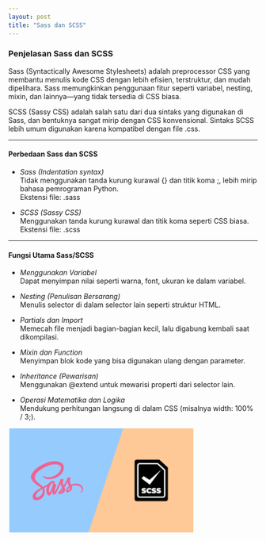 ```yaml
---
layout: post
title: "Sass dan SCSS"
---
```

<!-- ### Penjelasan Sass dan SCSS -->

### Penjelasan Sass dan SCSS

Sass (Syntactically Awesome Stylesheets) adalah preprocessor CSS yang membantu menulis kode CSS dengan lebih efisien, terstruktur, dan mudah dipelihara. Sass memungkinkan penggunaan fitur seperti variabel, nesting, mixin, dan lainnya—yang tidak tersedia di CSS biasa.

SCSS (Sassy CSS) adalah salah satu dari dua sintaks yang digunakan di Sass, dan bentuknya sangat mirip dengan CSS konvensional. Sintaks SCSS lebih umum digunakan karena kompatibel dengan file .css.

---

#### Perbedaan Sass dan SCSS

- *Sass (Indentation syntax)*  
  Tidak menggunakan tanda kurung kurawal {} dan titik koma ;, lebih mirip bahasa pemrograman Python.  
  Ekstensi file: .sass

- *SCSS (Sassy CSS)*  
  Menggunakan tanda kurung kurawal dan titik koma seperti CSS biasa.  
  Ekstensi file: .scss

---

#### Fungsi Utama Sass/SCSS

- *Menggunakan Variabel*  
   Dapat menyimpan nilai seperti warna, font, ukuran ke dalam variabel.

- *Nesting (Penulisan Bersarang)*  
   Menulis selector di dalam selector lain seperti struktur HTML.

- *Partials dan Import*  
   Memecah file menjadi bagian-bagian kecil, lalu digabung kembali saat dikompilasi.

- *Mixin dan Function*  
   Menyimpan blok kode yang bisa digunakan ulang dengan parameter.

- *Inheritance (Pewarisan)*  
   Menggunakan @extend untuk mewarisi properti dari selector lain.

- *Operasi Matematika dan Logika*  
   Mendukung perhitungan langsung di dalam CSS (misalnya width: 100% / 3;).

![Sass dan SCSS](/assets/images/sass-dan-scss.jpg)